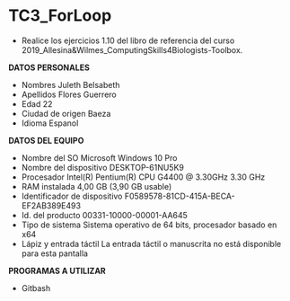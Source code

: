 # TC3_ForLoop

- Realice los ejercicios 1.10 del libro de referencia del curso 2019_Allesina&Wilmes_ComputingSkills4Biologists-Toolbox.


**DATOS PERSONALES**
- Nombres Juleth Belsabeth 
- Apellidos Flores Guerrero
- Edad 22 
- Ciudad de origen Baeza 
- Idioma Espanol 

**DATOS DEL EQUIPO**
- Nombre del SO	Microsoft Windows 10 Pro
- Nombre del dispositivo	DESKTOP-61NU5K9
- Procesador	Intel(R) Pentium(R) CPU G4400 @ 3.30GHz   3.30 GHz
- RAM instalada	4,00 GB (3,90 GB usable)
- Identificador de dispositivo	F0589578-81CD-415A-BECA-EF2AB389E493
- Id. del producto	00331-10000-00001-AA645
- Tipo de sistema	Sistema operativo de 64 bits, procesador basado en x64
- Lápiz y entrada táctil	La entrada táctil o manuscrita no está disponible para esta pantalla



**PROGRAMAS A UTILIZAR** 
- Gitbash 
